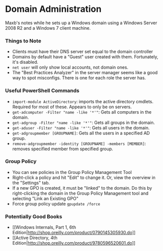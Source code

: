 # Domain Administration

Maxb's notes while he sets up a Windows domain using a Windows Server 2008 R2
and a Windows 7 client machine.

### Things to Note
* Clients must have their DNS server set equal to the domain controller
* Domains by default have a "Guest" user created with them. Fortunately, it's
  disabled.
* ```net user``` will only show local accounts, not domain ones.
* The "Best Practices Analyzer" in the server manager seems like a good way to
  spot misconfigs. There is one for each role the server has.

### Useful PowerShell Commands
* ```import-module ActiveDirectory```: imports the active directory cmdlets.
  Required for most of these. Appears to only be on servers.
* ```get-adcomputer -Filter "name -like '*'"```: Gets all computers in the domain.
* ```get-adgroup -Filter "name -like '*'"```: Gets all groups in the domain.
* ```get-aduser -Filter "name -like '*'"```: Gets all users in the domain.
* ```get-adgroupmember [GROUPNAME]```: Gets all the users in a specified AD group.
* ```remove-adgroupmember -identity [GROUPNAME] -members [MEMBER]```: removes
  specified member from specified group.

### Group Policy
* You can see policies in the Group Policy Management Tool
* Right-click a policy and hit "Edit" to change it. Or, view the overview in the
  "Settings" tab.
* If a new GPO is created, it must be "linked" to the domain. Do this by
  right-clicking the domain in the Group Policy Management tool and selecting
  "Link an Existing GPO"
* Force group policy update ```gpupdate /force```

### Potentially Good Books
* [[Windows Internals, Part 1, 6th Edition|http://shop.oreilly.com/product/0790145305930.do]]
* [[Active Directory, 4th Edition|http://shop.oreilly.com/product/9780596520601.do]]
